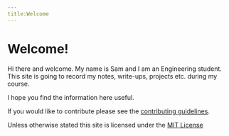 ```yaml
---
title:Welcome
---
```

# Welcome!
Hi there and welcome. My name is Sam and I am an Engineering student. This site is going to record my notes, write-ups, projects etc. during my course.

I hope you find the information here useful.

If you would like to contribute please see the [contributing guidelines](../contributing).

Unless otherwise stated this site is licensed under the [MIT License](../license)